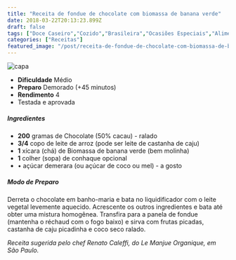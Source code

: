 ```yaml
---
title: "Receita de fondue de chocolate com biomassa de banana verde"
date: 2018-03-22T20:13:23.899Z
draft: false
tags: ["Doce Caseiro","Cozido","Brasileira","Ocasiões Especiais","Alimentação saudável","Chocolate","Receitas"]
categories: ["Receitas"]
featured_image: "/post/receita-de-fondue-de-chocolate-com-biomassa-de-banana-verde.db05636a.jpg"
---
```


![capa](/post/receita-de-fondue-de-chocolate-com-biomassa-de-banana-verde.db05636a.jpg)

*   **Dificuldade** Médio
*   **Preparo** Demorado (+45 minutos)
*   **Rendimento** 4
*   Testada e aprovada
    

##### Ingredientes

*   **200** gramas de Chocolate (50% cacau) - ralado
*   **3/4** copo de leite de arroz (pode ser leite de castanha de caju)
*   **1** xícara (chá) de Biomassa de banana verde (bem molinha)
*   **1** colher (sopa) de conhaque opcional
*   • açúcar demerara (ou açúcar de coco ou mel) - a gosto

##### Modo de Preparo

Derreta o chocolate em banho-maria e bata no liquidificador com o leite vegetal levemente aquecido. Acrescente os outros ingredientes e bata até obter uma mistura homogênea. Transfira para a panela de fondue (mantenha o réchaud com o fogo baixo) e sirva com frutas picadas, castanha de caju picadinha e coco seco ralado.

_Receita sugerida pelo chef Renato Caleffi, do Le Manjue Organique, em São Paulo._
